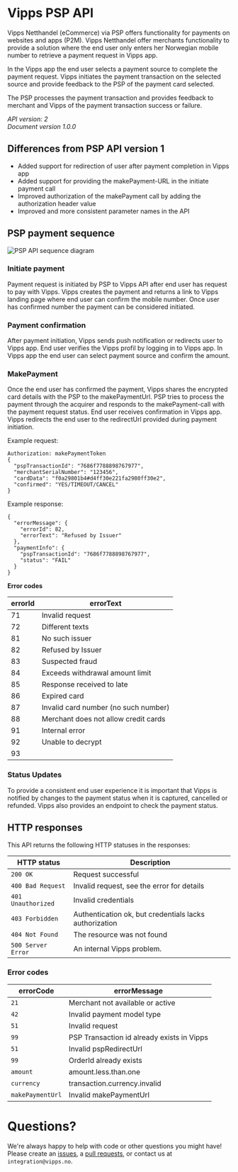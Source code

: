 # Vipps PSP API

Vipps Netthandel (eCommerce) via PSP offers functionality for payments on
websites and apps (P2M). Vipps Netthandel offer merchants functionality to
provide a solution where the end user only enters her Norwegian mobile number
to retrieve a payment request in Vipps app.

In the Vipps app the end user
selects a payment source to complete the payment request. Vipps initiates
the payment transaction on the selected source and provide feedback to the
PSP of the payment card selected.

The PSP processes the payment transaction
and provides feedback to merchant and Vipps of the payment transaction
success or failure.

*API version: 2*\
*Document version 1.0.0*

## Differences from PSP API version 1

* Added support for redirection of user after payment completion in Vipps app
* Added support for providing the makePayment-URL in the initiate payment call
* Improved authorization of the makePayment call by adding the authorization header value
* Improved and more consistent parameter names in the API

## PSP payment sequence

![PSP API sequence diagram](images/psp-sequence-diagram.png)

### Initiate payment

Payment request is initiated by PSP to Vipps API after end user has request to pay with Vipps. Vipps creates the payment and returns a link to Vipps landing page where end user can confirm the mobile number. Once user has confirmed number the payment can be considered initiated.

### Payment confirmation

After payment initiation, Vipps sends push notification or redirects user to Vipps app. End user verifies the Vipps profil by logging in to Vipps app. In Vipps app the end user can select payment source and confirm the amount.

### MakePayment

Once the end user has confirmed the payment, Vipps shares the encrypted card details with the PSP to the makePaymentUrl. PSP tries to process the payment through the acquirer and responds to the makePayment-call with the payment request status. End user receives confirmation in Vipps app. Vipps redirects the end user to the redirectUrl provided during payment initiation.

Example request:
```http
Authorization: makePaymentToken
{
  "pspTransactionId": "7686f7788898767977",
  "merchantSerialNumber": "123456",
  "cardData": "f0a29801b4#d4ff30e221fa2980ff30e2",
  "confirmed": "YES/TIMEOUT/CANCEL"
}
```

Example response:
```http
{
  "errorMessage": {
    "errorId": 82,
    "errorText": "Refused by Issuer"
  },
  "paymentInfo": {
    "pspTransactionId": "7686f7788898767977",
    "status": "FAIL"
  }
}
```

**Error codes**

errorId | errorText
------- | -----------
71 | Invalid request
72 | Different texts
81 | No such issuer
82 | Refused by Issuer
83 | Suspected fraud
84 | Exceeds withdrawal amount limit
85 | Response received to late
86 | Expired card
87 | Invalid card number (no such number)
88 | Merchant does not allow credit cards
91 | Internal error
92 | Unable to decrypt
93 |


### Status Updates

To provide a consistent end user experience it is important that Vipps is notified by changes to the payment status when it is captured, cancelled or refunded. Vipps also provides an endpoint to check the payment status.


## HTTP responses

This API returns the following HTTP statuses in the responses:

| HTTP status         | Description                                 |
| ------------------- | ------------------------------------------- |
| `200 OK`            | Request successful                          |
| `400 Bad Request`   | Invalid request, see the error for details  |
| `401 Unauthorized`  | Invalid credentials                         |
| `403 Forbidden`     | Authentication ok, but credentials lacks authorization  |
| `404 Not Found`     | The resource was not found  |
| `500 Server Error`  | An internal Vipps problem.                  |

### Error codes

| errorCode        | errorMessage                               |
| ---------------- | ------------------------------------------ |
| `21`             | Merchant not available or active           |
| `42`             | Invalid payment model type                 |
| `51`             | Invalid request                            |
| `99`             | PSP Transaction id already exists in Vipps |
| `51`             | Invalid pspRedirectUrl                     |
| `99`             | OrderId already exists                     |
| `amount`         | amount.less.than.one                       |
| `currency`       | transaction.currency.invalid               |
| `makePaymentUrl` | Invalid makePaymentUrl                     |



# Questions?

We're always happy to help with code or other questions you might have! Please create an [issues](https://github.com/vippsas/vipps-recurring-api/issues), a [pull requests](https://github.com/vippsas/vipps-recurring-api/pulls), or contact us at `integration@vipps.no`.
